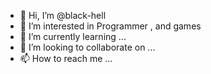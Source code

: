 - 👋 Hi, I’m @black-hell
- 👀 I’m interested in Programmer , and games
- 🌱 I’m currently learning ...
- 💞️ I’m looking to collaborate on ...
- 📫 How to reach me ...

<!---
black-hell/black-hell is a ✨ special ✨ repository because its `README.md` (this file) appears on your GitHub profile.
You can click the Preview link to take a look at your changes.
--->
